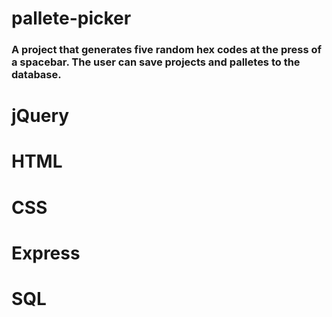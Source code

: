 # pallete-picker

### A project that generates five random hex codes at the press of a spacebar. The user can save projects and palletes to the database.

# jQuery
# HTML
# CSS
# Express
# SQL
